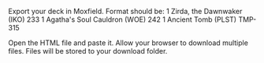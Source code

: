 Export your deck in Moxfield.
Format should be:
1 Zirda, the Dawnwaker (IKO) 233
1 Agatha's Soul Cauldron (WOE) 242
1 Ancient Tomb (PLST) TMP-315

Open the HTML file and paste it. 
Allow your browser to download multiple files.
Files will be stored to your download folder.
